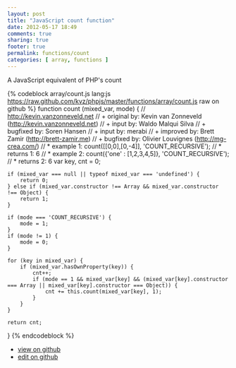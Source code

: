 ```yaml
---
layout: post
title: "JavaScript count function"
date: 2012-05-17 18:49
comments: true
sharing: true
footer: true
permalink: functions/count
categories: [ array, functions ]
---
```

A JavaScript equivalent of PHP's count
<!-- more -->
{% codeblock array/count.js lang:js https://raw.github.com/kvz/phpjs/master/functions/array/count.js raw on github %}
function count (mixed_var, mode) {
    // http://kevin.vanzonneveld.net
    // +   original by: Kevin van Zonneveld (http://kevin.vanzonneveld.net)
    // +      input by: Waldo Malqui Silva
    // +   bugfixed by: Soren Hansen
    // +      input by: merabi
    // +   improved by: Brett Zamir (http://brett-zamir.me)
    // +   bugfixed by: Olivier Louvignes (http://mg-crea.com/)
    // *     example 1: count([[0,0],[0,-4]], 'COUNT_RECURSIVE');
    // *     returns 1: 6
    // *     example 2: count({'one' : [1,2,3,4,5]}, 'COUNT_RECURSIVE');
    // *     returns 2: 6
    var key, cnt = 0;

    if (mixed_var === null || typeof mixed_var === 'undefined') {
        return 0;
    } else if (mixed_var.constructor !== Array && mixed_var.constructor !== Object) {
        return 1;
    }

    if (mode === 'COUNT_RECURSIVE') {
        mode = 1;
    }
    if (mode != 1) {
        mode = 0;
    }

    for (key in mixed_var) {
        if (mixed_var.hasOwnProperty(key)) {
            cnt++;
            if (mode == 1 && mixed_var[key] && (mixed_var[key].constructor === Array || mixed_var[key].constructor === Object)) {
                cnt += this.count(mixed_var[key], 1);
            }
        }
    }

    return cnt;
}
{% endcodeblock %}
<ul>
 <li><a href="https://github.com/kvz/phpjs/blob/master/functions/array/count.js">view on github</a></li>
 <li><a href="https://github.com/kvz/phpjs/edit/master/functions/array/count.js">edit on github</a></li>
</ul>
